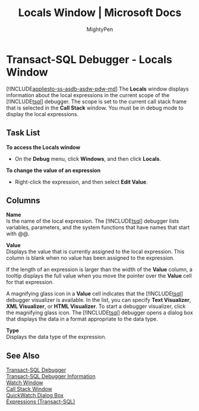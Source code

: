 ﻿---
title: "Locals Window | Microsoft Docs"
ms.custom: ""
ms.date: "03/14/2017"
ms.prod: sql
ms.technology: scripting
ms.reviewer: ""
ms.suite: "sql"
ms.tgt_pltfrm: ""
ms.topic: conceptual
f1_keywords: 
  - "vs.debug.locals"
helpviewer_keywords: 
  - "Locals Window [Transact-SQL]"
ms.assetid: 59bea640-7823-4b4d-832c-f384d83cca2f
caps.latest.revision: 16
author: MightyPen
ms.author: genemi
manager: craigg
monikerRange: ">= aps-pdw-2016 || = azuresqldb-current || = azure-sqldw-latest || >= sql-server-2016 || = sqlallproducts-allversions"
---
# Transact-SQL Debugger - Locals Window
[!INCLUDE[appliesto-ss-asdb-asdw-pdw-md](../../includes/appliesto-ss-asdb-asdw-pdw-md.md)]
  The **Locals** window displays information about the local expressions in the current scope of the [!INCLUDE[tsql](../../includes/tsql-md.md)] debugger. The scope is set to the current call stack frame that is selected in the **Call Stack** window. You must be in debug mode to display the local expressions.  
  
## Task List  
 **To access the Locals window**  
  
-   On the **Debug** menu, click **Windows**, and then click **Locals**.  
  
 **To change the value of an expression**  
  
-   Right-click the expression, and then select **Edit Value**.  
  
## Columns  
 **Name**  
 Is the name of the local expression. The [!INCLUDE[tsql](../../includes/tsql-md.md)] debugger lists variables, parameters, and the system functions that have names that start with @@.  
  
 **Value**  
 Displays the value that is currently assigned to the local expression. This column is blank when no value has been assigned to the expression.  
  
 If the length of an expression is larger than the width of the **Value** column, a tooltip displays the full value when you move the pointer over the **Value** cell for that expression.  
  
 A magnifying glass icon in a **Value** cell indicates that the [!INCLUDE[tsql](../../includes/tsql-md.md)] debugger visualizer is available. In the list, you can specify **Text Visualizer**, **XML Visualizer**, or **HTML Visualizer**. To start a debugger visualizer, click the magnifying glass icon. The [!INCLUDE[tsql](../../includes/tsql-md.md)] debugger opens a dialog box that displays the data in a format appropriate to the data type.  
  
 **Type**  
 Displays the data type of the expression.  
  
## See Also  
 [Transact-SQL Debugger](../../relational-databases/scripting/transact-sql-debugger.md)   
 [Transact-SQL Debugger Information](../../relational-databases/scripting/transact-sql-debugger-information.md)   
 [Watch Window](../../relational-databases/scripting/transact-sql-debugger-watch-window.md)   
 [Call Stack Window](../../relational-databases/scripting/transact-sql-debugger-call-stack-window.md)   
 [QuickWatch Dialog Box](../../relational-databases/scripting/transact-sql-debugger-quickwatch-dialog-box.md)   
 [Expressions &#40;Transact-SQL&#41;](../../t-sql/language-elements/expressions-transact-sql.md)  
  
  
